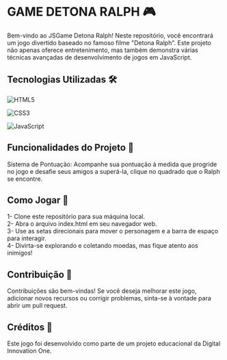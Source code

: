 # GAME DETONA RALPH 🎮

Bem-vindo ao JSGame Detona Ralph! Neste repositório, você encontrará um jogo divertido baseado no famoso filme "Detona Ralph". Este projeto não apenas oferece entretenimento, mas também demonstra várias técnicas avançadas de desenvolvimento de jogos em JavaScript.

## Tecnologias Utilizadas 🛠️

![HTML5](https://img.shields.io/badge/HTML5-E34F26?style=for-the-badge&logo=html5&logoColor=white)

![CSS3](https://img.shields.io/badge/CSS3-1572B6?style=for-the-badge&logo=css3&logoColor=white)

![JavaScript](https://img.shields.io/badge/JavaScript-F7DF1E?style=for-the-badge&logo=javascript&logoColor=black)

## Funcionalidades do Projeto 🚀

Sistema de Pontuação: Acompanhe sua pontuação à medida que progride no jogo e desafie seus amigos a superá-la, clique no quadrado que o Ralph se encontre.

## Como Jogar 🎲

1- Clone este repositório para sua máquina local.  
2- Abra o arquivo index.html em seu navegador web.  
3- Use as setas direcionais para mover o personagem e a barra de espaço para interagir.  
4- Divirta-se explorando e coletando moedas, mas fique atento aos inimigos!

## Contribuição 👥 

Contribuições são bem-vindas! Se você deseja melhorar este jogo, adicionar novos recursos ou corrigir problemas, sinta-se à vontade para abrir um pull request.

## Créditos 👏

Este jogo foi desenvolvido como parte de um projeto educacional da Digital Innovation One.
